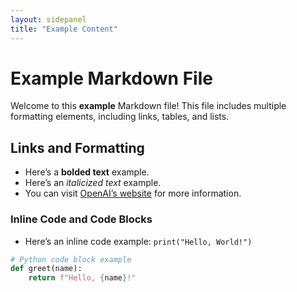 ```yaml
---
layout: sidepanel
title: "Example Content"
---
```


# Example Markdown File

Welcome to this **example** Markdown file! This file includes multiple formatting elements, including links, tables, and lists.

## Links and Formatting

- Here’s a **bolded text** example.
- Here’s an _italicized text_ example.
- You can visit [OpenAI’s website](https://openai.com) for more information.

### Inline Code and Code Blocks

- Here’s an inline code example: `print("Hello, World!")`

```python
# Python code block example
def greet(name):
    return f"Hello, {name}!"
